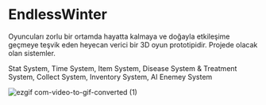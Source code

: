 # EndlessWinter
Oyuncuları zorlu bir ortamda hayatta kalmaya ve doğayla etkileşime geçmeye teşvik eden heyecan verici bir 3D oyun prototipidir.
Projede olacak olan  sistemler.



Stat System,
Time System,
Item System,
Disease System & Treatment System,
Collect System,
Inventory System,
AI Enemey System

![ezgif com-video-to-gif-converted (1)](https://github.com/alihankvlc/EndlessWinter/assets/147824938/bfb5f841-f588-40c8-beaa-9c0f1b2a1c10)
